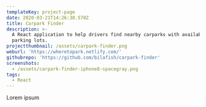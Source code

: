 ```yaml
---
templateKey: project-page
date: 2020-03-21T14:26:38.570Z
title: Carpark Finder
description: >-
  A React application to help drivers find nearby carparks with available
  parking lots.
projectthumbnail: /assets/carpark-finder.png
weburl: 'https://wheretopark.netlify.com/'
githubrepo: 'https://github.com/bilafish/carpark-finder'
screenshots:
  - /assets/carpark-finder-iphone8-spacegray.png
tags:
  - React
---
```


Lorem ipsum
